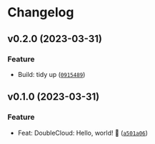 # Changelog

<!--next-version-placeholder-->

## v0.2.0 (2023-03-31)
### Feature
* Build: tidy up ([`0915489`](https://github.com/doublecloud/python-sdk/commit/0915489b94234c9241cb2904c90a6c79fe683fc7))

## v0.1.0 (2023-03-31)
### Feature
* Feat: DoubleCloud: Hello, world! 🚀 ([`a501a06`](https://github.com/doublecloud/python-sdk/commit/a501a065cf9715cb564a88de792951125fbd3300))
